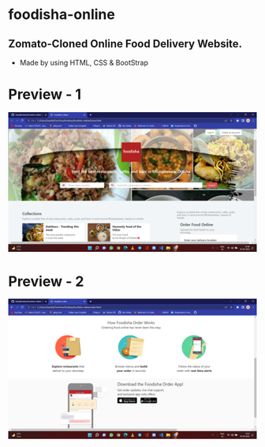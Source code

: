 # foodisha-online

## Zomato-Cloned Online Food Delivery Website.
- Made by using HTML, CSS & BootStrap
# Preview - 1
![preview img](/preview1.png)
# Preview - 2
![preview img](/preview2.png)
